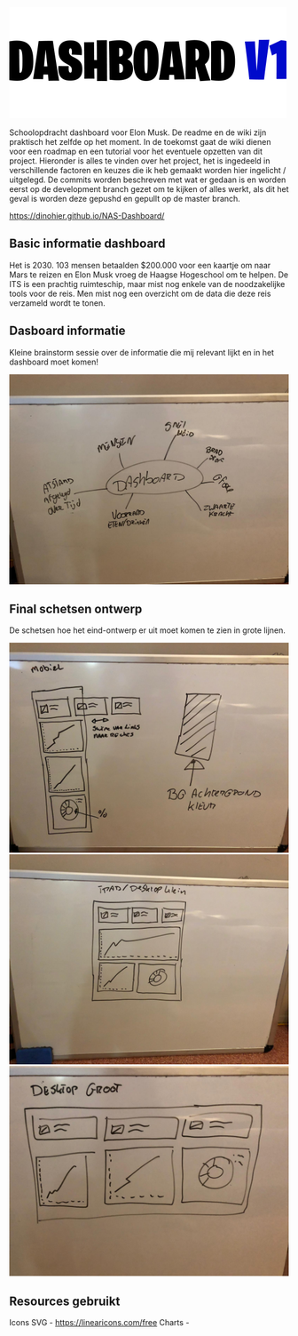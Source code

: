 ![](images/intro.png)

Schoolopdracht dashboard voor Elon Musk. De readme en de wiki zijn praktisch het zelfde op het moment. In de toekomst gaat de wiki dienen voor een roadmap en een tutorial voor het eventuele opzetten van dit project. Hieronder is alles te vinden over het project, het is ingedeeld in verschillende factoren en keuzes die ik heb gemaakt worden hier ingelicht / uitgelegd. De commits worden beschreven met wat er gedaan is en worden eerst op de development branch gezet om te kijken of alles werkt, als dit het geval is worden deze gepushd en gepullt op de master branch.

https://dinohier.github.io/NAS-Dashboard/

## Basic informatie dashboard

Het is 2030. 103 mensen betaalden $200.000 voor een kaartje om naar Mars te reizen en Elon Musk vroeg de Haagse Hogeschool om te helpen. De ITS is een prachtig ruimteschip, maar mist nog enkele van de noodzakelijke tools voor de reis. Men mist nog een overzicht om de data die deze reis verzameld wordt te tonen.

## Dasboard informatie
Kleine brainstorm sessie over de informatie die mij relevant lijkt en in het dashboard moet komen!

![](images/dashboard-info.jpeg)

## Final schetsen ontwerp
De schetsen hoe het eind-ontwerp er uit moet komen te zien in grote lijnen.

![](images/phone.jpeg)
![](images/ipad.jpeg)
![](images/desktop.jpeg)


## Resources gebruikt
Icons SVG - https://linearicons.com/free
Charts - 
